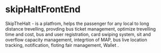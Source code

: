 # skipHaltFrontEnd
SkipTheHalt - is a platfrom, helps the passenger for any local to long distance trevelling, provding bus ticket management, optimize trevelling time and cost,  bus and user registration, card swiping system, sit and overflow capacity management, integrtion of MAP, bus live location tracking, notification, floting fair management, Wallet .
